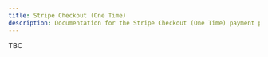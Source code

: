 ```yaml
---
title: Stripe Checkout (One Time)
description: Documentation for the Stripe Checkout (One Time) payment provider for Vendr
---
```


TBC